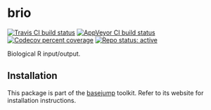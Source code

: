 # brio

[![Travis CI build status](https://travis-ci.com/steinbaugh/brio.svg?branch=master)](https://travis-ci.com/steinbaugh/brio)
[![AppVeyor CI build status](https://ci.appveyor.com/api/projects/status/cjde5mhr8226ctl8/branch/master?svg=true)](https://ci.appveyor.com/project/mjsteinbaugh/brio/branch/master)
[![Codecov percent coverage](https://codecov.io/gh/steinbaugh/brio/branch/master/graph/badge.svg)](https://codecov.io/gh/steinbaugh/brio)
[![Repo status: active](https://www.repostatus.org/badges/latest/active.svg)](https://www.repostatus.org/#active)

Biological R input/output.

## Installation

This package is part of the [basejump][] toolkit. Refer to its website for installation instructions.

[basejump]: https://steinbaugh.com/basejump/
